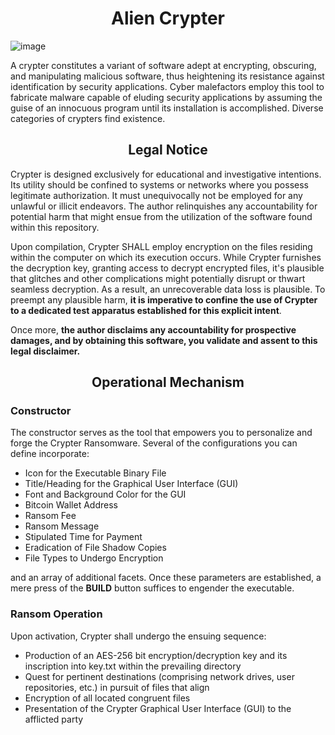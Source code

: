 <h1 align="center">Alien Crypter</h1>
<p align="center">

![image](https://user-images.githubusercontent.com/93733605/141330354-6cf4931e-64df-422a-90ed-43c8c5fc681b.png)



A crypter constitutes a variant of software adept at encrypting, obscuring, and manipulating malicious software, thus heightening its resistance against identification by security applications. Cyber malefactors employ this tool to fabricate malware capable of eluding security applications by assuming the guise of an innocuous program until its installation is accomplished. Diverse categories of crypters find existence.



              

<h2 align="center">Legal Notice</h2>
<p>
Crypter is designed exclusively for educational and investigative intentions. Its utility should be confined to systems or networks where you possess legitimate authorization. It must unequivocally not be employed for any unlawful or illicit endeavors. The author relinquishes any accountability for potential harm that might ensue from the utilization of the software found within this repository.
</p>
<p>
Upon compilation, Crypter SHALL employ encryption on the files residing within the computer on which its execution occurs. While Crypter furnishes the decryption key, granting access to decrypt encrypted files, it's plausible that glitches and other complications might potentially disrupt or thwart seamless decryption. As a result, an unrecoverable data loss is plausible. To preempt any plausible harm, <b>it is imperative to confine the use of Crypter to a dedicated test apparatus established for this explicit intent</b>.
</p>
<p>
Once more, <b>the author disclaims any accountability for prospective damages, and by obtaining this software, you validate and assent to this legal disclaimer.</b>
</p>

<h2 align="center">Operational Mechanism</h2>


### Constructor
The constructor serves as the tool that empowers you to personalize and forge the Crypter Ransomware. Several of the configurations you can define incorporate:

- Icon for the Executable Binary File
- Title/Heading for the Graphical User Interface (GUI)
- Font and Background Color for the GUI
- Bitcoin Wallet Address
- Ransom Fee
- Ransom Message
- Stipulated Time for Payment
- Eradication of File Shadow Copies
- File Types to Undergo Encryption

and an array of additional facets. Once these parameters are established, a mere press of the <b>BUILD</b> button suffices to engender the executable.


### Ransom Operation
Upon activation, Crypter shall undergo the ensuing sequence:

- Production of an AES-256 bit encryption/decryption key and its inscription into key.txt within the prevailing directory
- Quest for pertinent destinations (comprising network drives, user repositories, etc.) in pursuit of files that align
- Encryption of all located congruent files
- Presentation of the Crypter Graphical User Interface (GUI) to the afflicted party
    


